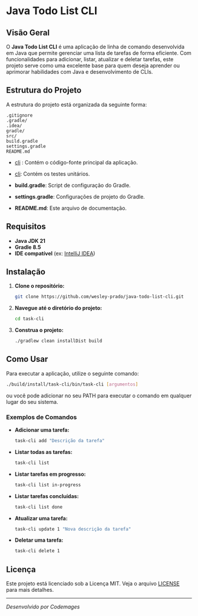 # Java Todo List CLI

## Visão Geral

O **Java Todo List CLI** é uma aplicação de linha de comando desenvolvida em Java que permite gerenciar uma lista de tarefas de forma eficiente. Com funcionalidades para adicionar, listar, atualizar e deletar tarefas, este projeto serve como uma excelente base para quem deseja aprender ou aprimorar habilidades com Java e desenvolvimento de CLIs.

## Estrutura do Projeto

A estrutura do projeto está organizada da seguinte forma:

```
.gitignore
.gradle/
.idea/
gradle/
src/
build.gradle
settings.gradle
README.md
```

- [cli](src\main\java\com\codemages\cli)
  : Contém o código-fonte principal da aplicação.

- [cli](src\main\java\com\codemages\cli): Contém os testes unitários.

- **build.gradle**: Script de configuração do Gradle.
- **settings.gradle**: Configurações de projeto do Gradle.
- **README.md**: Este arquivo de documentação.

## Requisitos

- **Java JDK 21**
- **Gradle 8.5**
- **IDE compatível** (ex: [IntelliJ IDEA](https://www.jetbrains.com/idea/))

## Instalação

1. **Clone o repositório:**

   ```sh
   git clone https://github.com/wesley-prado/java-todo-list-cli.git
   ```

2. **Navegue até o diretório do projeto:**

   ```sh
   cd task-cli
   ```

3. **Construa o projeto:**

   ```sh
   ./gradlew clean installDist build
   ```

## Como Usar

Para executar a aplicação, utilize o seguinte comando:

```sh
./build/install/task-cli/bin/task-cli [argumentos]
```

ou você pode adicionar no seu PATH para executar o comando em qualquer lugar do seu sistema.

### Exemplos de Comandos

- **Adicionar uma tarefa:**

  ```sh
  task-cli add "Descrição da tarefa"
  ```

- **Listar todas as tarefas:**

  ```sh
  task-cli list
  ```

- **Listar tarefas em progresso:**

  ```sh
  task-cli list in-progress
  ```

- **Listar tarefas concluídas:**

  ```sh
  task-cli list done
  ```

- **Atualizar uma tarefa:**

  ```sh
  task-cli update 1 "Nova descrição da tarefa"
  ```

- **Deletar uma tarefa:**

  ```sh
  task-cli delete 1
  ```

## Licença

Este projeto está licenciado sob a Licença MIT. Veja o arquivo [LICENSE](LICENSE.txt) para mais detalhes.

---

_Desenvolvido por Codemages_
